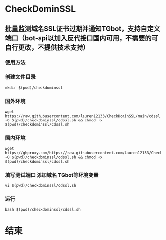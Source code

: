 # CheckDominSSL
## 批量监测域名SSL证书过期并通知TGbot，支持自定义端口（bot-api以加入反代接口国内可用，不需要的可自行更改，不提供技术支持）

### 使用方法

### 创建文件目录
```shell
mkdir $(pwd)/checkdominssl
```
### 国外环境
```shell
wget https://raw.githubusercontent.com/lauren12133/CheckDominSSL/main/cdssl.sh -O $(pwd)/checkdominssl/cdssl.sh && chmod +x $(pwd)/checkdominssl/cdssl.sh
```
### 国内环境
```shell
wget https://ghproxy.com/https://raw.githubusercontent.com/lauren12133/CheckDominSSL/main/cdssl.sh -O $(pwd)/checkdominssl/cdssl.sh && chmod +x $(pwd)/checkdominssl/cdssl.sh
```
### 填写测试端口 添加域名 TGbot等环境变量 
```shell
vi $(pwd)/checkdominssl/cdssl.sh
```
### 运行
```shell
bash $(pwd)/checkdominssl/cdssl.sh
```
# 结束
